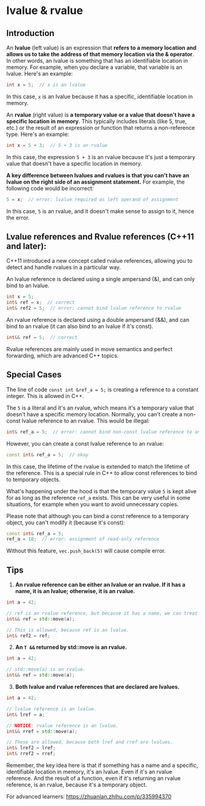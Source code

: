 # lvalue & rvalue

## Introduction

An **lvalue** (left value) is an expression that **refers to a memory location and allows us to take the address of that memory location via the & operator**. In other words, an lvalue is something that has an identifiable location in memory. For example, when you declare a variable, that variable is an lvalue. Here's an example:

```cpp
int x = 5;  // x is an lvalue
```

In this case, `x` is an lvalue because it has a specific, identifiable location in memory.

An **rvalue** (right value) is **a temporary value or a value that doesn't have a specific location in memory**. This typically includes literals (like 5, true, etc.) or the result of an expression or function that returns a non-reference type. Here's an example:

```cpp
int x = 5 + 3;  // 5 + 3 is an rvalue
```

In this case, the expression `5 + 3` is an rvalue because it's just a temporary value that doesn't have a specific location in memory.

**A key difference between lvalues and rvalues is that you can't have an lvalue on the right side of an assignment statement.** For example, the following code would be incorrect:

```cpp
5 = x;  // error: lvalue required as left operand of assignment
```

In this case, `5` is an rvalue, and it doesn't make sense to assign to it, hence the error.

## **Lvalue references and Rvalue references (C++11 and later)**:

C++11 introduced a new concept called rvalue references, allowing you to detect and handle rvalues in a particular way. 

An lvalue reference is declared using a single ampersand (&), and can only bind to an lvalue.

```cpp
int x = 5;
int& ref = x;  // correct
int& ref2 = 5;  // error: cannot bind lvalue reference to rvalue
```

An rvalue reference is declared using a double ampersand (&&), and can bind to an rvalue (it can also bind to an lvalue if it's const).

```cpp
int&& ref = 5;  // correct
```

Rvalue references are mainly used in move semantics and perfect forwarding, which are advanced C++ topics.

## Special Cases

The line of code `const int &ref_a = 5;` is creating a reference to a constant integer. This is allowed in C++. 

The `5` is a literal and it's an rvalue, which means it's a temporary value that doesn't have a specific memory location. Normally, you can't create a non-const lvalue reference to an rvalue. This would be illegal:

```cpp
int& ref_a = 5;  // error: cannot bind non-const lvalue reference to an rvalue
```

However, you can create a const lvalue reference to an rvalue:

```cpp
const int& ref_a = 5;  // okay
```

In this case, the lifetime of the rvalue is extended to match the lifetime of the reference. This is a special rule in C++ to allow const references to bind to temporary objects. 

What's happening under the hood is that the temporary value `5` is kept alive for as long as the reference `ref_a` exists. This can be very useful in some situations, for example when you want to avoid unnecessary copies.

Please note that although you can bind a const reference to a temporary object, you can't modify it (because it's const):

```cpp
const int& ref_a = 5;
ref_a = 10;  // error: assignment of read-only reference
```

Without this feature, `vec.push_back(5)` will cause compile error.

## Tips

1. **An rvalue reference can be either an lvalue or an rvalue. If it has a name, it is an lvalue; otherwise, it is an rvalue.**

```cpp
int a = 42;

// ref is an rvalue reference, but because it has a name, we can treat it as an lvalue.
int&& ref = std::move(a); 

// This is allowed, because ref is an lvalue.
int& ref2 = ref; 
```

2. **An `T &&` returned by std::move is an rvalue.**

```cpp
int a = 42;

// std::move(a) is an rvalue.
int&& ref = std::move(a);
```

3. **Both lvalue and rvalue references that are declared are lvalues.**

```cpp
int a = 42;

// lvalue reference is an lvalue.
int& lref = a; 

// NOTICE: rvalue reference is an lvalue.
int&& rref = std::move(a); 

// These are allowed, because both lref and rref are lvalues.
int& lref2 = lref; 
int& rref2 = rref; 
```

Remember, the key idea here is that if something has a name and a specific, identifiable location in memory, it's an lvalue. Even if it's an rvalue reference. And the result of a function, even if it's returning an rvalue reference, is an rvalue, because it's a temporary object.



For advanced learners: https://zhuanlan.zhihu.com/p/335994370



